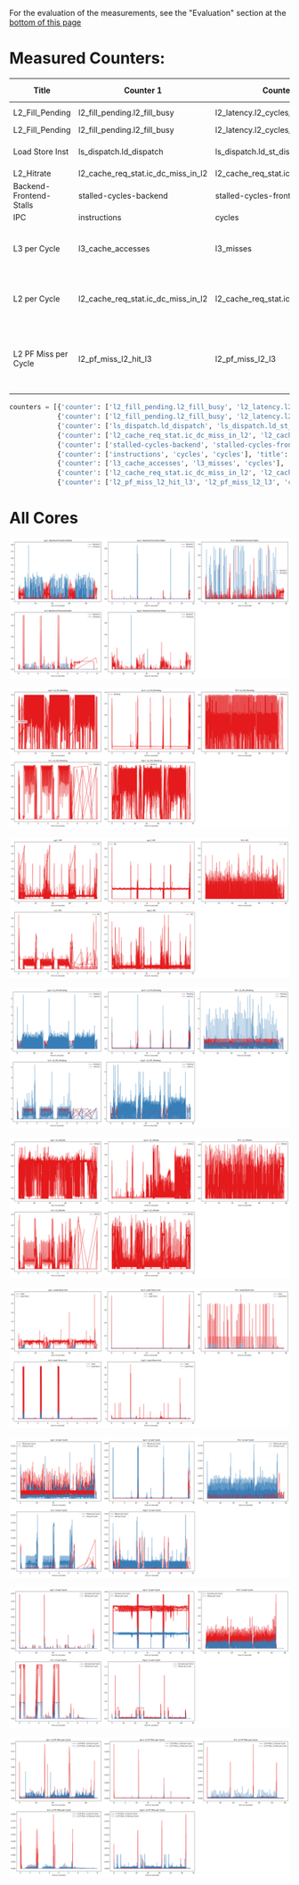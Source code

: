 For the evaluation of the measurements, see the "Evaluation" section at the [bottom of this page](#evaluation)

# Measured Counters:

| Title | Counter 1 | Counter 2 | Counter 3 | plot_op | plot names |
| ----- | --------- | ----------| --------- | ------- | ---------- |
| L2_Fill_Pending | l2_fill_pending.l2_fill_busy | l2_latency.l2_cycles_waiting_on_fills | cycles | div_1_3+div_2_3 | Pending, Latency |
| L2_Fill_Pending | l2_fill_pending.l2_fill_busy | l2_latency.l2_cycles_waiting_on_fills | cycles | div_1_3 | Pending |
| Load Store Inst | ls_dispatch.ld_dispatch | ls_dispatch.ld_st_dispatch | instructions | div_1_3+div_2_3 | Load, Load-Store |
| L2_Hitrate | l2_cache_req_stat.ic_dc_miss_in_l2 | l2_cache_req_stat.ic_dc_hit_in_l2 | cycles | div_1_(1+2) | Hitrate |
| Backend-Frontend-Stalls | stalled-cycles-backend | stalled-cycles-frontend | cycles | div_1_3+div_2_3 | Backend, Frontend |
| IPC | instructions | cycles | cycles | div_1_2 | IPC |
| L3 per Cycle | l3_cache_accesses | l3_misses | cycles | div_1_3+div_2_3 | Accesses per Cycle, Misses per Cycle |
| L2 per Cycle | l2_cache_req_stat.ic_dc_miss_in_l2 | l2_cache_req_stat.ic_dc_hit_in_l2 | cycles | div_1_3+div_2_3 | Misses per Cycle, Hits per Cycle |
| L2 PF Miss per Cycle | l2_pf_miss_l2_hit_l3 | l2_pf_miss_l2_l3 | cycles | div_1_3+div_2_3 | L2 PF Miss, L3 Hit per Cycle, L2 PF Miss, L3 Miss per Cycle |

```python
counters = [{'counter': ['l2_fill_pending.l2_fill_busy', 'l2_latency.l2_cycles_waiting_on_fills', 'cycles'], 'title': 'L2_Fill_Pending', 'plot_op': 'div_1_3+div_2_3', 'plot_names': ['Pending', 'Latency']},
            {'counter': ['l2_fill_pending.l2_fill_busy', 'l2_latency.l2_cycles_waiting_on_fills', 'cycles'], 'title': 'L2_Fill_Pending', 'plot_op': 'div_1_3', 'plot_names': ['Pending']},
            {'counter': ['ls_dispatch.ld_dispatch', 'ls_dispatch.ld_st_dispatch', 'instructions'], 'title': 'Load Store Inst', 'plot_op': 'div_1_3+div_2_3', 'plot_names': ['Load', 'Load-Store']},
            {'counter': ['l2_cache_req_stat.ic_dc_miss_in_l2', 'l2_cache_req_stat.ic_dc_hit_in_l2', 'cycles'], 'title': 'L2_Hitrate', 'plot_op': 'div_1_(1+2)', 'plot_names': ['Hitrate']},
            {'counter': ['stalled-cycles-backend', 'stalled-cycles-frontend', 'cycles'], 'title': 'Backend-Frontend-Stalls', 'plot_op': 'div_1_3+div_2_3', 'plot_names': ['Backend', 'Frontend']},
            {'counter': ['instructions', 'cycles', 'cycles'], 'title': 'IPC', 'plot_op': 'div_1_2', 'plot_names': ['IPC']},
            {'counter': ['l3_cache_accesses', 'l3_misses', 'cycles'], 'title': 'L3 per Cycle', 'plot_op': 'div_1_3+div_2_3', 'plot_names': ['Accesses per Cycle', 'Misses per Cycle']},
            {'counter': ['l2_cache_req_stat.ic_dc_miss_in_l2', 'l2_cache_req_stat.ic_dc_hit_in_l2', 'cycles'], 'title': 'L2 per Cycle', 'plot_op': 'div_1_3+div_2_3', 'plot_names': ['Misses per Cycle', 'Hits per Cycle']},
            {'counter': ['l2_pf_miss_l2_hit_l3', 'l2_pf_miss_l2_l3', 'cycles'], 'title': 'L2 PF Miss per Cycle', 'plot_op': 'div_1_3+div_2_3', 'plot_names': ['L2 PF Miss, L3 Hit per Cycle', 'L2 PF Miss, L3 Miss per Cycle']}]

```

# All Cores

![complete](uploads/77851d05bf9d55eaba4bc525fd4ef8f2/complete.png)

![complete](uploads/f4b575f219e8a89cebde7cfcf42a5c37/complete.png)

![complete](uploads/d3f7c3e4be4ff8991e46402b308c0040/complete.png)

![complete](uploads/f9c2bf3c7457603fad5b3e415b1e5901/complete.png)

![complete](uploads/8ab099215027feed77a0c4eef7f94e84/complete.png)

![complete](uploads/ba42dbb727ad9ed7ca63d27bbdcf65e8/complete.png)

![complete](uploads/a52da1dc1eebbb7ccbe0853c5aa4b532/complete.png)

![complete](uploads/f40924bfdad4b2129a192e51eb291317/complete.png)

![complete](uploads/4de01bc42a5824987cada5926cf7cf35/complete.png)